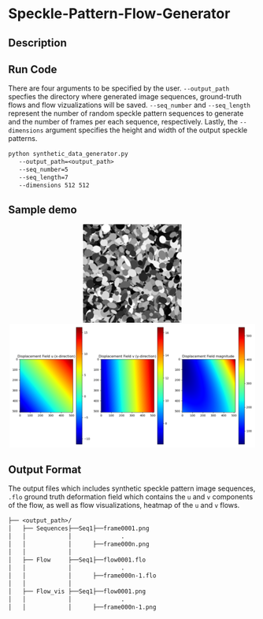 # Speckle-Pattern-Flow-Generator
## Description 

## Run Code
There are four arguments to be specified by the user. `--output_path` specfies the directory where generated image sequences, ground-truth flows and flow vizualizations will be saved.  `--seq_number` and `--seq_length` represent the number of random speckle pattern sequences to generate and the number of frames per each sequence, respectively.
Lastly, the `--dimensions` argument specifies the height and width of the output speckle patterns.
```
python synthetic_data_generator.py
   --output_path=<output_path>
   --seq_number=5
   --seq_length=7
   --dimensions 512 512
```

## Sample demo

<p align="center">
   <img src="https://github.com/Fisseha21/Speckle-Pattern-Flow-Generator/blob/main/Samples/Speckle_sequence.gif" width="200" height="200" alt="Demo GIF">
   <img src="https://github.com/Fisseha21/Speckle-Pattern-Flow-Generator/blob/main/Samples/Speckle_sequence_flow.gif" width="500" height="250" alt="Demo GIF">
</p>

## Output Format
The output files which includes synthetic speckle pattern image sequences, `.flo` ground truth deformation field which contains the `u` and `v` components of the flow, as well as flow visualizations, heatmap of the `u` and `v` flows.

```
├── <output_path>/
│   ├── Sequences├──Seq1├──frame0001.png
│   │            │              .
│   │            │      ├──frame000n.png     
│   │            │ 
│   ├── Flow     ├──Seq1├──flow0001.flo
│   │            │              .
│   │            │      ├──frame000n-1.flo
│   │            │     
│   ├── Flow_vis ├──Seq1├──flow0001.png
│   │            │              .
│   │            │      ├──frame000n-1.png
```
